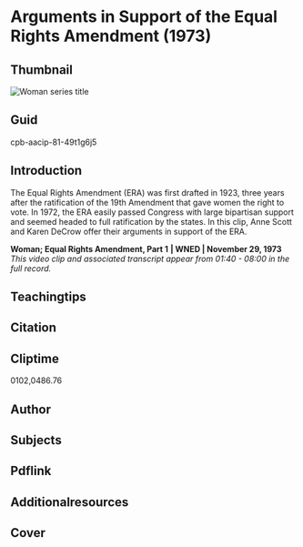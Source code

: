 # Arguments in Support of the Equal Rights Amendment (1973)

## Thumbnail

![Woman series title](https://s3.amazonaws.com/americanarchive.org/primary_source_sets/7_Feminism.jpg "Woman series title")


## Guid
cpb-aacip-81-49t1g6j5

## Introduction

The Equal Rights Amendment (ERA) was first drafted in 1923, three years after the ratification of the 19th Amendment that gave women the right to vote. In 1972, the ERA easily passed Congress with large bipartisan support and seemed headed to full ratification by the states. In this clip, Anne Scott and Karen DeCrow offer their arguments in support of the ERA.

<b>Woman; Equal Rights Amendment, Part 1</b>
<b>| WNED | November 29, 1973</b>
<i>This video clip and associated transcript appear from 01:40 - 08:00 in the full record.</i>

## Teachingtips

## Citation

## Cliptime

0102,0486.76

## Author
## Subjects
## Pdflink
## Additionalresources
## Cover
